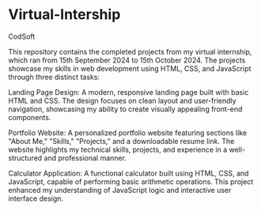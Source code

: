 # Virtual-Intership

CodSoft

This repository contains the completed projects from my virtual internship, which ran from 15th September 2024 to 15th October 2024. The projects showcase my skills in web development using HTML, CSS, and JavaScript through three distinct tasks:

Landing Page Design: A modern, responsive landing page built with basic HTML and CSS. The design focuses on clean layout and user-friendly navigation, showcasing my ability to create visually appealing front-end components.

Portfolio Website: A personalized portfolio website featuring sections like "About Me," "Skills," "Projects," and a downloadable resume link. The website highlights my technical skills, projects, and experience in a well-structured and professional manner.

Calculator Application: A functional calculator built using HTML, CSS, and JavaScript, capable of performing basic arithmetic operations. This project enhanced my understanding of JavaScript logic and interactive user interface design.
